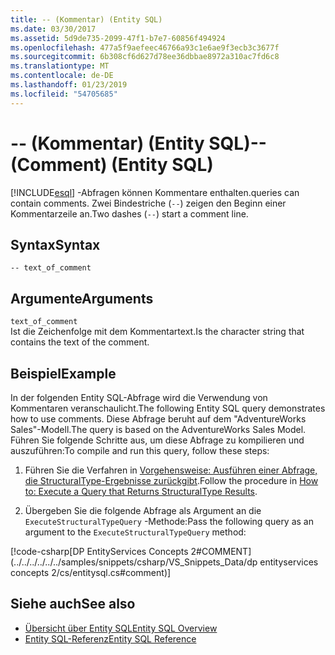 ```yaml
---
title: -- (Kommentar) (Entity SQL)
ms.date: 03/30/2017
ms.assetid: 5d9de735-2099-47f1-b7e7-60856f494924
ms.openlocfilehash: 477a5f9aefeec46766a93c1e6ae9f3ecb3c3677f
ms.sourcegitcommit: 6b308cf6d627d78ee36dbbae8972a310ac7fd6c8
ms.translationtype: MT
ms.contentlocale: de-DE
ms.lasthandoff: 01/23/2019
ms.locfileid: "54705685"
---
```

# <a name="---comment-entity-sql"></a><span data-ttu-id="9af9a-102">-- (Kommentar) (Entity SQL)</span><span class="sxs-lookup"><span data-stu-id="9af9a-102">-- (Comment) (Entity SQL)</span></span>
[!INCLUDE[esql](../../../../../../includes/esql-md.md)] <span data-ttu-id="9af9a-103">-Abfragen können Kommentare enthalten.</span><span class="sxs-lookup"><span data-stu-id="9af9a-103">queries can contain comments.</span></span> <span data-ttu-id="9af9a-104">Zwei Bindestriche (`--`) zeigen den Beginn einer Kommentarzeile an.</span><span class="sxs-lookup"><span data-stu-id="9af9a-104">Two dashes (`--`) start a comment line.</span></span>  
  
## <a name="syntax"></a><span data-ttu-id="9af9a-105">Syntax</span><span class="sxs-lookup"><span data-stu-id="9af9a-105">Syntax</span></span>  
  
```  
-- text_of_comment  
```  
  
## <a name="arguments"></a><span data-ttu-id="9af9a-106">Argumente</span><span class="sxs-lookup"><span data-stu-id="9af9a-106">Arguments</span></span>  
 `text_of_comment`  
 <span data-ttu-id="9af9a-107">Ist die Zeichenfolge mit dem Kommentartext.</span><span class="sxs-lookup"><span data-stu-id="9af9a-107">Is the character string that contains the text of the comment.</span></span>  
  
## <a name="example"></a><span data-ttu-id="9af9a-108">Beispiel</span><span class="sxs-lookup"><span data-stu-id="9af9a-108">Example</span></span>  
 <span data-ttu-id="9af9a-109">In der folgenden Entity SQL-Abfrage wird die Verwendung von Kommentaren veranschaulicht.</span><span class="sxs-lookup"><span data-stu-id="9af9a-109">The following Entity SQL query demonstrates how to use comments.</span></span> <span data-ttu-id="9af9a-110">Diese Abfrage beruht auf dem "AdventureWorks Sales"-Modell.</span><span class="sxs-lookup"><span data-stu-id="9af9a-110">The query is based on the AdventureWorks Sales Model.</span></span> <span data-ttu-id="9af9a-111">Führen Sie folgende Schritte aus, um diese Abfrage zu kompilieren und auszuführen:</span><span class="sxs-lookup"><span data-stu-id="9af9a-111">To compile and run this query, follow these steps:</span></span>  
  
1.  <span data-ttu-id="9af9a-112">Führen Sie die Verfahren in [Vorgehensweise: Ausführen einer Abfrage, die StructuralType-Ergebnisse zurückgibt](../../../../../../docs/framework/data/adonet/ef/how-to-execute-a-query-that-returns-structuraltype-results.md).</span><span class="sxs-lookup"><span data-stu-id="9af9a-112">Follow the procedure in [How to: Execute a Query that Returns StructuralType Results](../../../../../../docs/framework/data/adonet/ef/how-to-execute-a-query-that-returns-structuraltype-results.md).</span></span>  
  
2.  <span data-ttu-id="9af9a-113">Übergeben Sie die folgende Abfrage als Argument an die `ExecuteStructuralTypeQuery` -Methode:</span><span class="sxs-lookup"><span data-stu-id="9af9a-113">Pass the following query as an argument to the `ExecuteStructuralTypeQuery` method:</span></span>  
  
 [!code-csharp[DP EntityServices Concepts 2#COMMENT](../../../../../../samples/snippets/csharp/VS_Snippets_Data/dp entityservices concepts 2/cs/entitysql.cs#comment)]  
  
## <a name="see-also"></a><span data-ttu-id="9af9a-114">Siehe auch</span><span class="sxs-lookup"><span data-stu-id="9af9a-114">See also</span></span>
- [<span data-ttu-id="9af9a-115">Übersicht über Entity SQL</span><span class="sxs-lookup"><span data-stu-id="9af9a-115">Entity SQL Overview</span></span>](../../../../../../docs/framework/data/adonet/ef/language-reference/entity-sql-overview.md)
- [<span data-ttu-id="9af9a-116">Entity SQL-Referenz</span><span class="sxs-lookup"><span data-stu-id="9af9a-116">Entity SQL Reference</span></span>](../../../../../../docs/framework/data/adonet/ef/language-reference/entity-sql-reference.md)
